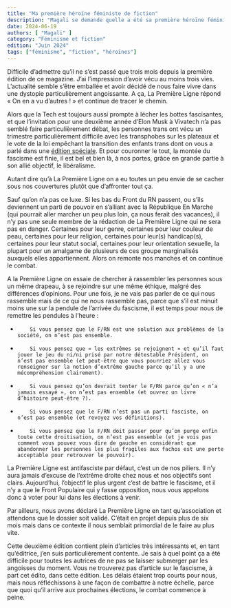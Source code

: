 ```yaml
---
title: "Ma première héroïne féministe de fiction"
description: "Magali se demande quelle a été sa première héroïne féministe dans la fiction et comment ça a contribué à créer la féministe qu'elle est aujourd'hui ? Elle en profite pour poser la même question à ses collègues... "
date: 2024-06-19
authors: [ "Magali" ]
category: "Féminisme et fiction"
edition: "Juin 2024"
tags: ["féminisme", "fiction", "héroïnes"]
---
```


Difficile d’admettre qu’il ne s’est passé que trois mois depuis la première édition de ce magazine. J’ai l’impression d’avoir vécu au moins trois vies. L’actualité semble s’être emballée et avoir décidé de nous faire vivre dans une dystopie particulièrement angoissante. A ça, La Première Ligne répond « On en a vu d’autres ! » et continue de tracer le chemin. 

Alors que la Tech est toujours aussi prompte à lécher les bottes fascisantes, et que l’invitation pour une deuxième année d’Elon Musk à Vivatech n’a pas semblé faire particulièrement débat, les personnes trans ont vécu un trimestre particulièrement difficile avec les transphobes sur les plateaux et le vote de la loi empêchant la transition des enfants trans dont on vous a parlé dans une [édition spéciale]( https://lapremiereligne.fr/editions/edition-speciale-17-mai-2024). Et pour couronner le tout, la montée du fascisme est finie, il est bel et bien là, à nos portes, grâce en grande partie à son allié objectif, le libéralisme. 

Autant dire qu’à La Première Ligne on a eu toutes un peu envie de se cacher sous nos couvertures plutôt que d’affronter tout ça.

Sauf qu’on n’a pas ce luxe. Si les bas du Front du RN passent, ou s’ils deviennent un parti de pouvoir en s’alliant avec la République En Marche (qui pourrait aller marcher un peu plus loin, ça nous ferait des vacances), il n’y pas une seule membre de la rédaction de La Première Ligne qui ne sera pas en danger. Certaines pour leur genre, certaines pour leur couleur de peau, certaines pour leur religion, certaines pour leur(s) handicap(s), certaines pour leur statut social, certaines pour leur orientation sexuelle, la plupart pour un amalgame de plusieurs de ces groupe marginalisés auxquels elles appartiennent. Alors on remonte nos manches et on continue le combat. 

A la Première Ligne on essaie de chercher à rassembler les personnes sous un même drapeau, à se rejoindre sur une même éthique, malgré des différences d’opinions. Pour une fois, je ne vais pas parler de ce qui nous rassemble mais de ce qui ne nous rassemble pas, parce que s’il est minuit moins une sur la pendule de l’arrivée du fascisme, il est temps pour nous de remettre les pendules à l’heure :
-         Si vous pensez que le F/RN est une solution aux problèmes de la société, on n’est pas ensemble.
-         Si vous pensez que « les extrêmes se rejoignent » et qu’il faut jouer le jeu du ni/ni prisé par notre détestable Président, on n’est pas ensemble (et peut-être que vous pourriez allez vous renseigner sur la notion d’extrême gauche parce qu’il y a une mécompréhension clairement).
-         Si vous pensez qu’on devrait tenter le F/RN parce qu’on « n’a jamais essayé », on n’est pas ensemble (et ouvrez un livre d’histoire peut-être ?).
-         Si vous pensez que le F/RN n’est pas un parti fasciste, on n’est pas ensemble (et revoyez vos définitions). 
-         Si vous pensez que le F/RN doit passer pour qu’on purge enfin toute cette droitisation, on n’est pas ensemble (et je vois pas comment vous pouvez vous dire de gauche en considérant que abandonner les personnes les plus fragiles aux fachos est une perte acceptable pour retrouver le pouvoir). 
 
La Première Ligne est antifasciste par défaut, c’est un de nos piliers. Il n’y aura jamais d’excuse de l’extrême droite chez nous et nos objectifs sont clairs. Aujourd’hui, l’objectif le plus urgent c’est de battre le fascisme, et il n’y a que le Front Populaire qui y fasse opposition, nous vous appelons donc à voter pour lui dans les élections à venir. 

Par ailleurs, nous avons déclaré La Première Ligne en tant qu’association et attendons que le dossier soit validé. C’était en projet depuis plus de six mois mais dans ce contexte il nous semblait primordial de le faire au plus vite. 

Cette deuxième édition contient plein d’articles très intéressants et, en tant qu’éditrice, j’en suis particulièrement contente. Je sais à quel point ça a été difficile pour toutes les autrices de ne pas se laisser submerger par les angoisses du moment. Vous ne trouverez pas d’article sur le fascisme, à part cet édito, dans cette édition. Les délais étaient trop courts pour nous, mais nous réfléchissons à une façon de combattre à notre échelle, parce que quoi qu’il arrive aux prochaines élections, le combat commence à peine. 